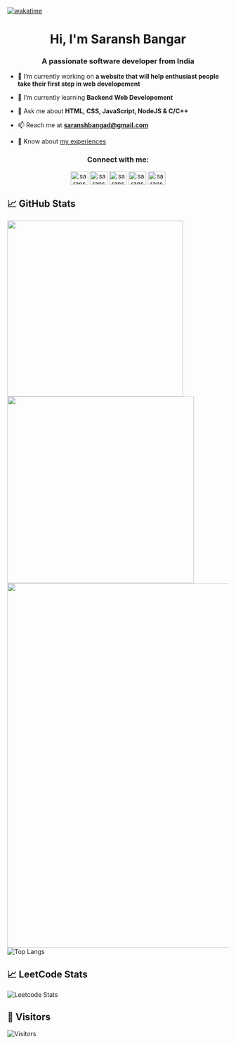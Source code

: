 [![wakatime](https://wakatime.com/badge/user/018cf67e-88b4-40bc-8c0f-5348d2c27274.svg)](https://wakatime.com/@018cf67e-88b4-40bc-8c0f-5348d2c27274)

<h1 align="center">Hi, I'm Saransh Bangar</h1>
<h3 align="center">A passionate software developer from India</h3>

- 🔭 I’m currently working on **a website that will help enthusiast people take their first step in web developement**

- 🌱 I’m currently learning **Backend Web Developement**

- 💬 Ask me about **HTML, CSS, JavaScript, NodeJS & C/C++**

- 📫 Reach me at **saranshbangad@gmail.com**

- 📄 Know about [my experiences](https://rxresu.me/saranshbangad/software-developer)

<h3 align="center">Connect with me:</h3>
<p align="center">
<a href="https://linkedin.com/in/SaranshBangar" target="_blank"><img align="center" src="https://raw.githubusercontent.com/rahuldkjain/github-profile-readme-generator/master/src/images/icons/Social/linked-in-alt.svg" alt="saranshbangar" height="30" width="40" /></a>
<a href="https://auth.geeksforgeeks.org/user/saranshbangar" target="_blank"><img align="center" src="https://raw.githubusercontent.com/rahuldkjain/github-profile-readme-generator/master/src/images/icons/Social/geeks-for-geeks.svg" alt="saranshbangar" height="30" width="40" /></a>
<a href="https://leetcode.com/SaranshBangar/" target="_blank"><img align="center" src="https://raw.githubusercontent.com/rahuldkjain/github-profile-readme-generator/master/src/images/icons/Social/leet-code.svg" alt="saranshbangar" height="30" width="40" /></a>
<a href="https://instagram.com/saransh.bangar" target="_blank"><img align="center" src="https://raw.githubusercontent.com/rahuldkjain/github-profile-readme-generator/master/src/images/icons/Social/instagram.svg" alt="saransh.bangar" height="30" width="40" /></a>
<a href="https://twitter.com/SaranshBangar" target="_blank"><img align="center" src="https://raw.githubusercontent.com/rahuldkjain/github-profile-readme-generator/master/src/images/icons/Social/twitter.svg" alt="saranshbangar" height="30" width="40" /></a>
</p>

## 📈 GitHub Stats

<img width="400" src="https://github-readme-stats.vercel.app/api?username=SaranshBangar&count_private=true&show_icons=true&theme=react" />  <img width="425" src="https://streak-stats.demolab.com/?user=SaranshBangar&theme=react" />
<img width="830" src="https://github-readme-activity-graph.vercel.app/graph?username=SaranshBangar&bg_color=21232a&color=a8eeff&line=61dafb&point=f0fcff&area=true&hide_border=false" />
<a href="https://github.com/SaranshBangar/github-stats"></a>
![Top Langs](https://github-readme-stats.vercel.app/api/top-langs/?username=SaranshBangar&theme=tokyonight)

## 📈 LeetCode Stats

![Leetcode Stats](https://leetcard.jacoblin.cool/SaranshBangar)

## 👀 Visitors
![Visitors](https://moe-counter.glitch.me/get/@SaranshBangar?)
